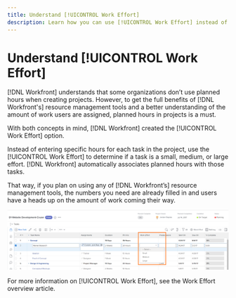 ```yaml
---
title: Understand [!UICONTROL Work Effort]
description: Learn how you can use [!UICONTROL Work Effort] instead of planned hours in your project timeline.
---
```

# Understand [!UICONTROL Work Effort]

[!DNL Workfront] understands that some organizations don’t use planned hours when creating projects. However, to get the full benefits of [!DNL Workfront's] resource management tools and a better understanding of the amount of work users are assigned, planned hours in projects is a must.

With both concepts in mind, [!DNL Workfront] created the [!UICONTROL Work Effort] option.

Instead of entering specific hours for each task in the project, use the [!UICONTROL Work Effort] to determine if a task is a small, medium, or large effort. [!DNL Workfront] automatically associates planned hours with those tasks.

That way, if you plan on using any of [!DNL Workfront’s] resource management tools, the numbers you need are already filled in and users have a heads up on the amount of work coming their way.

![Project task list with [!UICONTROL Work Effort] column](assets/planner-fund-work-effort.png)

<!---
need hyperlink below
--->

For more information on [!UICONTROL Work Effort], see the Work Effort overview article.
